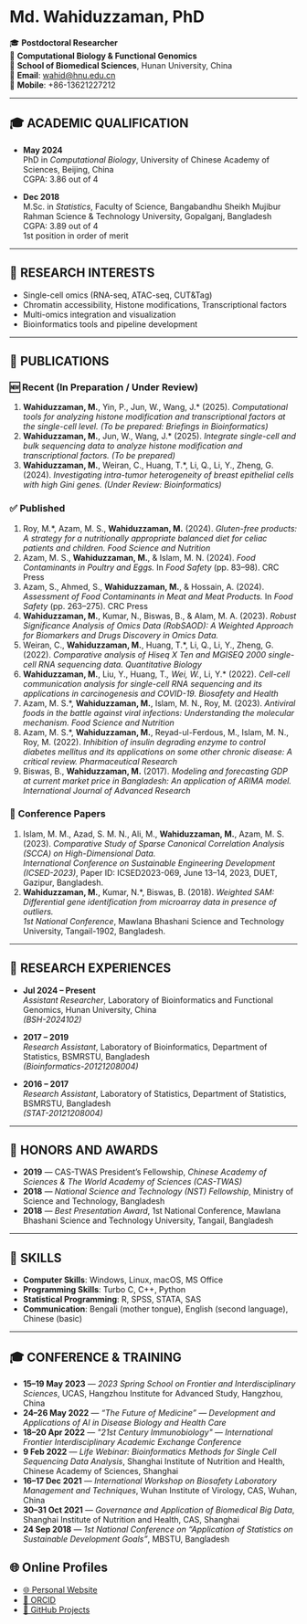 # Md. Wahiduzzaman, PhD

🎓 **Postdoctoral Researcher**  
🧬 **Computational Biology & Functional Genomics**  
🏫 **School of Biomedical Sciences**, Hunan University, China  
📧 **Email**: wahid@hnu.edu.cn  
📱 **Mobile**: +86-13621227212

---

## 🎓 ACADEMIC QUALIFICATION

- **May 2024**  
  PhD in *Computational Biology*, University of Chinese Academy of Sciences, Beijing, China  
  CGPA: 3.86 out of 4  

- **Dec 2018**  
  M.Sc. in *Statistics*, Faculty of Science, Bangabandhu Sheikh Mujibur Rahman Science & Technology University, Gopalganj, Bangladesh  
  CGPA: 3.89 out of 4  
  1st position in order of merit  

---

## 🔬 RESEARCH INTERESTS

- Single-cell omics (RNA-seq, ATAC-seq, CUT&Tag)  
- Chromatin accessibility, Histone modifications, Transcriptional factors  
- Multi-omics integration and visualization  
- Bioinformatics tools and pipeline development

---

## 📄 PUBLICATIONS

### 🆕 **Recent (In Preparation / Under Review)**

1. **Wahiduzzaman, M.**, Yin, P., Jun, W., Wang, J.* (2025). *Computational tools for analyzing histone modification and transcriptional factors at the single-cell level.* *(To be prepared: Briefings in Bioinformatics)*  
2. **Wahiduzzaman, M.**, Jun, W., Wang, J.* (2025). *Integrate single-cell and bulk sequencing data to analyze histone modification and transcriptional factors.* *(To be prepared)*  
3. **Wahiduzzaman, M.**, Weiran, C., Huang, T.*, Li, Q., Li, Y., Zheng, G. (2024). *Investigating intra-tumor heterogeneity of breast epithelial cells with high Gini genes.* *(Under Review: Bioinformatics)*  

### ✅ **Published**

1. Roy, M.*, Azam, M. S., **Wahiduzzaman, M.** (2024). *Gluten-free products: A strategy for a nutritionally appropriate balanced diet for celiac patients and children.* *Food Science and Nutrition*  
2. Azam, M. S., **Wahiduzzaman, M.**, & Islam, M. N. (2024). *Food Contaminants in Poultry and Eggs.* In *Food Safety* (pp. 83–98). CRC Press  
3. Azam, S., Ahmed, S., **Wahiduzzaman, M.**, & Hossain, A. (2024). *Assessment of Food Contaminants in Meat and Meat Products.* In *Food Safety* (pp. 263–275). CRC Press  
4. **Wahiduzzaman, M.**, Kumar, N., Biswas, B., & Alam, M. A. (2023). *Robust Significance Analysis of Omics Data (RobSAOD): A Weighted Approach for Biomarkers and Drugs Discovery in Omics Data.*  
5. Weiran, C., **Wahiduzzaman, M.**, Huang, T.*, Li, Q., Li, Y., Zheng, G. (2022). *Comparative analysis of Hiseq X Ten and MGISEQ 2000 single-cell RNA sequencing data.* *Quantitative Biology*  
6. **Wahiduzzaman, M.**, Liu, Y., Huang, T.*, Wei, W.*, Li, Y.* (2022). *Cell-cell communication analysis for single-cell RNA sequencing and its applications in carcinogenesis and COVID-19.* *Biosafety and Health*  
7. Azam, M. S.*, **Wahiduzzaman, M.**, Islam, M. N., Roy, M. (2023). *Antiviral foods in the battle against viral infections: Understanding the molecular mechanism.* *Food Science and Nutrition*  
8. Azam, M. S.*, **Wahiduzzaman, M.**, Reyad-ul-Ferdous, M., Islam, M. N., Roy, M. (2022). *Inhibition of insulin degrading enzyme to control diabetes mellitus and its applications on some other chronic disease: A critical review.* *Pharmaceutical Research*  
9. Biswas, B., **Wahiduzzaman, M.** (2017). *Modeling and forecasting GDP at current market price in Bangladesh: An application of ARIMA model.* *International Journal of Advanced Research*  

### 🎤 **Conference Papers**

1. Islam, M. M., Azad, S. M. N., Ali, M., **Wahiduzzaman, M.**, Azam, M. S. (2023). *Comparative Study of Sparse Canonical Correlation Analysis (SCCA) on High-Dimensional Data.*  
   *International Conference on Sustainable Engineering Development (ICSED-2023)*, Paper ID: ICSED2023-069, June 13–14, 2023, DUET, Gazipur, Bangladesh.  
2. **Wahiduzzaman, M.**, Kumar, N.*, Biswas, B. (2018). *Weighted SAM: Differential gene identification from microarray data in presence of outliers.*  
   *1st National Conference*, Mawlana Bhashani Science and Technology University, Tangail-1902, Bangladesh.

---

## 🧪 RESEARCH EXPERIENCES

- **Jul 2024 – Present**  
  *Assistant Researcher*, Laboratory of Bioinformatics and Functional Genomics, Hunan University, China  
  *(BSH-2024102)*  

- **2017 – 2019**  
  *Research Assistant*, Laboratory of Bioinformatics, Department of Statistics, BSMRSTU, Bangladesh  
  *(Bioinformatics-20121208004)*  

- **2016 – 2017**  
  *Research Assistant*, Laboratory of Statistics, Department of Statistics, BSMRSTU, Bangladesh  
  *(STAT-20121208004)*  

---

## 🏅 HONORS AND AWARDS

- **2019** — CAS-TWAS President’s Fellowship, *Chinese Academy of Sciences & The World Academy of Sciences (CAS-TWAS)*  
- **2018** — *National Science and Technology (NST) Fellowship*, Ministry of Science and Technology, Bangladesh  
- **2018** — *Best Presentation Award*, 1st National Conference, Mawlana Bhashani Science and Technology University, Tangail, Bangladesh  

---

## 🧰 SKILLS

- **Computer Skills**: Windows, Linux, macOS, MS Office  
- **Programming Skills**: Turbo C, C++, Python  
- **Statistical Programming**: R, SPSS, STATA, SAS  
- **Communication**: Bengali (mother tongue), English (second language), Chinese (basic)  

---

## 🎓 CONFERENCE & TRAINING

- **15–19 May 2023** — *2023 Spring School on Frontier and Interdisciplinary Sciences*, UCAS, Hangzhou Institute for Advanced Study, Hangzhou, China  
- **24–26 May 2022** — *“The Future of Medicine” — Development and Applications of AI in Disease Biology and Health Care*  
- **18–20 Apr 2022** — *"21st Century Immunobiology" — International Frontier Interdisciplinary Academic Exchange Conference*  
- **9 Feb 2022** — *Life Webinar: Bioinformatics Methods for Single Cell Sequencing Data Analysis*, Shanghai Institute of Nutrition and Health, Chinese Academy of Sciences, Shanghai  
- **16–17 Dec 2021** — *International Workshop on Biosafety Laboratory Management and Techniques*, Wuhan Institute of Virology, CAS, Wuhan, China  
- **30–31 Oct 2021** — *Governance and Application of Biomedical Big Data*, Shanghai Institute of Nutrition and Health, CAS, Shanghai  
- **24 Sep 2018** — *1st National Conference on “Application of Statistics on Sustainable Development Goals”*, MBSTU, Bangladesh  

## 🌐 **Online Profiles**

- [🌐 Personal Website](https://sites.google.com/d/1rR7SrOcYyjRyzZx-DqGm3Crhskynh0EL/p/1SdWLaPZGnx36JJtp-OJmxQuLhtkZAqod/edit)  
- [💼 ORCID](https://orcid.org/0000-0001-8288-2884)  
- [📂 GitHub Projects](https://github.com/wahidbio)
